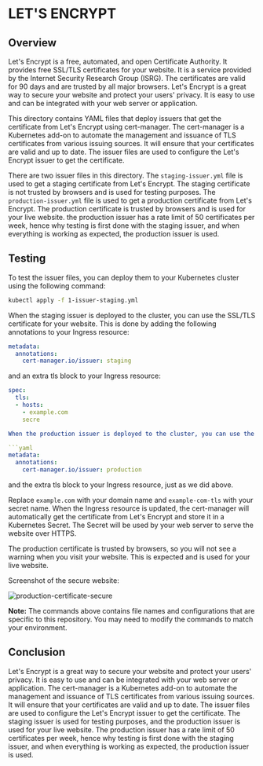 # LET'S ENCRYPT

## Overview

Let's Encrypt is a free, automated, and open Certificate Authority. It provides free SSL/TLS certificates for your website. It is a service provided by the Internet Security Research Group (ISRG). The certificates are valid for 90 days and are trusted by all major browsers. Let's Encrypt is a great way to secure your website and protect your users' privacy. It is easy to use and can be integrated with your web server or application.

This directory contains YAML files that deploy issuers that get the certificate from Let's Encrypt using cert-manager. The cert-manager is a Kubernetes add-on to automate the management and issuance of TLS certificates from various issuing sources. It will ensure that your certificates are valid and up to date. The issuer files are used to configure the Let's Encrypt issuer to get the certificate.

There are two issuer files in this directory. The `staging-issuer.yml` file is used to get a staging certificate from Let's Encrypt. The staging certificate is not trusted by browsers and is used for testing purposes. The `production-issuer.yml` file is used to get a production certificate from Let's Encrypt. The production certificate is trusted by browsers and is used for your live website. the production issuer has a rate limit of 50 certificates per week, hence why testing is first done with the staging issuer, and when everything is working as expected, the production issuer is used.

## Testing

To test the issuer files, you can deploy them to your Kubernetes cluster using the following command:

```bash
kubectl apply -f 1-issuer-staging.yml
```

When the staging issuer is deployed to the cluster, you can use the SSL/TLS certificate for your website. This is done by adding the following annotations to your Ingress resource:

```yaml
metadata:
  annotations:
    cert-manager.io/issuer: staging
```

and an extra tls block to your Ingress resource:

```yaml
spec:
  tls:
  - hosts:
    - example.com
    secre

When the production issuer is deployed to the cluster, you can use the SSL/TLS certificate for your website. This is done by adding the following annotations to your Ingress resource:

```yaml
metadata:
  annotations:
    cert-manager.io/issuer: production
```

and the extra tls block to your Ingress resource, just as we did above.

Replace `example.com` with your domain name and `example-com-tls` with your secret name. When the Ingress resource is updated, the cert-manager will automatically get the certificate from Let's Encrypt and store it in a Kubernetes Secret. The Secret will be used by your web server to serve the website over HTTPS.

The production certificate is trusted by browsers, so you will not see a warning when you visit your website. This is expected and is used for your live website.

Screenshot of the secure website:

![production-certificate-secure](.img/secure-page.png)

**Note:** The commands above contains file names and configurations that are specific to this repository. You may need to modify the commands to match your environment.

## Conclusion

Let's Encrypt is a great way to secure your website and protect your users' privacy. It is easy to use and can be integrated with your web server or application. The cert-manager is a Kubernetes add-on to automate the management and issuance of TLS certificates from various issuing sources. It will ensure that your certificates are valid and up to date. The issuer files are used to configure the Let's Encrypt issuer to get the certificate. The staging issuer is used for testing purposes, and the production issuer is used for your live website. The production issuer has a rate limit of 50 certificates per week, hence why testing is first done with the staging issuer, and when everything is working as expected, the production issuer is used.
